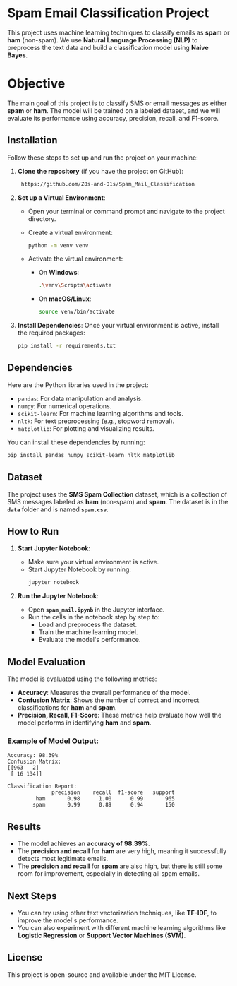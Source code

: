 
# Spam Email Classification Project

This project uses machine learning techniques to classify emails as **spam** or **ham** (non-spam). We use **Natural Language Processing (NLP)** to preprocess the text data and build a classification model using **Naive Bayes**.

# Objective

The main goal of this project is to classify SMS or email messages as either **spam** or **ham**. The model will be trained on a labeled dataset, and we will evaluate its performance using accuracy, precision, recall, and F1-score.

## Installation

Follow these steps to set up and run the project on your machine:

1. **Clone the repository** (if you have the project on GitHub):
    ```bash
     https://github.com/Z0s-and-O1s/Spam_Mail_Classification
    ```

2. **Set up a Virtual Environment**:
    - Open your terminal or command prompt and navigate to the project directory.
    - Create a virtual environment:
      ```bash
      python -m venv venv
      ```

    - Activate the virtual environment:
      - On **Windows**:
        ```bash
        .\venv\Scripts\activate
        ```
      - On **macOS/Linux**:
        ```bash
        source venv/bin/activate
        ```

3. **Install Dependencies**:
    Once your virtual environment is active, install the required packages:
    ```bash
    pip install -r requirements.txt
    ```

## Dependencies

Here are the Python libraries used in the project:

- `pandas`: For data manipulation and analysis.
- `numpy`: For numerical operations.
- `scikit-learn`: For machine learning algorithms and tools.
- `nltk`: For text preprocessing (e.g., stopword removal).
- `matplotlib`: For plotting and visualizing results.

You can install these dependencies by running:
```bash
pip install pandas numpy scikit-learn nltk matplotlib
```

## Dataset

The project uses the **SMS Spam Collection** dataset, which is a collection of SMS messages labeled as **ham** (non-spam) and **spam**. The dataset is in the **`data`** folder and is named **`spam.csv`**.

## How to Run

1. **Start Jupyter Notebook**:
    - Make sure your virtual environment is active.
    - Start Jupyter Notebook by running:
      ```bash
      jupyter notebook
      ```

2. **Run the Jupyter Notebook**:
    - Open **`spam_mail.ipynb`** in the Jupyter interface.
    - Run the cells in the notebook step by step to:
      - Load and preprocess the dataset.
      - Train the machine learning model.
      - Evaluate the model's performance.

## Model Evaluation

The model is evaluated using the following metrics:

- **Accuracy**: Measures the overall performance of the model.
- **Confusion Matrix**: Shows the number of correct and incorrect classifications for **ham** and **spam**.
- **Precision, Recall, F1-Score**: These metrics help evaluate how well the model performs in identifying **ham** and **spam**.

### Example of Model Output:

```text
Accuracy: 98.39%
Confusion Matrix:
[[963   2]
 [ 16 134]]

Classification Report:
              precision    recall  f1-score   support
         ham       0.98      1.00      0.99       965
        spam       0.99      0.89      0.94       150
```

## Results

- The model achieves an **accuracy of 98.39%**.
- The **precision and recall** for **ham** are very high, meaning it successfully detects most legitimate emails.
- The **precision and recall** for **spam** are also high, but there is still some room for improvement, especially in detecting all spam emails.

## Next Steps

- You can try using other text vectorization techniques, like **TF-IDF**, to improve the model's performance.
- You can also experiment with different machine learning algorithms like **Logistic Regression** or **Support Vector Machines (SVM)**.

## License

This project is open-source and available under the MIT License.